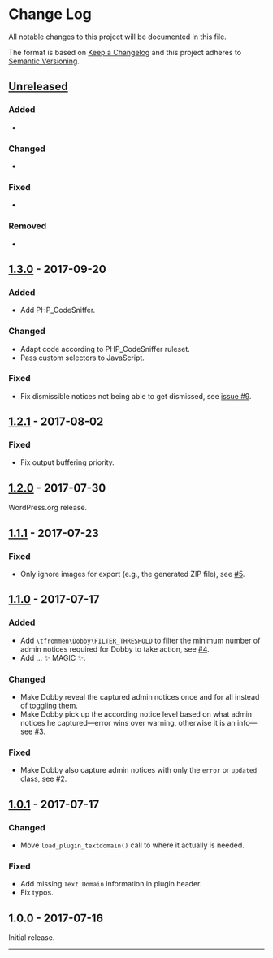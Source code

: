 # Change Log

All notable changes to this project will be documented in this file.

The format is based on [Keep a Changelog](http://keepachangelog.com/) and this project adheres to [Semantic Versioning](http://semver.org/).

## [Unreleased]

### Added

- 

### Changed

- 

### Fixed

- 

### Removed

- 

## [1.3.0] - 2017-09-20

### Added

- Add PHP_CodeSniffer.

### Changed

- Adapt code according to PHP_CodeSniffer ruleset.
- Pass custom selectors to JavaScript.

### Fixed

- Fix dismissible notices not being able to get dismissed, see [issue #9](https://github.com/tfrommen/Dobby/issues/9).

## [1.2.1] - 2017-08-02

### Fixed

- Fix output buffering priority.

## [1.2.0] - 2017-07-30

WordPress.org release.

## [1.1.1] - 2017-07-23

### Fixed

- Only ignore images for export (e.g., the generated ZIP file), see [#5](https://github.com/tfrommen/Dobby/issues/5).

## [1.1.0] - 2017-07-17

### Added

- Add `\tfrommen\Dobby\FILTER_THRESHOLD` to filter the minimum number of admin notices required for Dobby to take action, see [#4](https://github.com/tfrommen/Dobby/issues/4).
- Add ... ✨ MAGIC ✨.

### Changed

- Make Dobby reveal the captured admin notices once and for all instead of toggling them.
- Make Dobby pick up the according notice level based on what admin notices he captured—error wins over warning, otherwise it is an info—see [#3](https://github.com/tfrommen/Dobby/issues/3).

### Fixed

- Make Dobby also capture admin notices with only the `error` or `updated` class, see [#2](https://github.com/tfrommen/Dobby/issues/2).

## [1.0.1] - 2017-07-17

### Changed

- Move `load_plugin_textdomain()` call to where it actually is needed.

### Fixed

- Add missing `Text Domain` information in plugin header.
- Fix typos.

## 1.0.0 - 2017-07-16

Initial release.

----

[Unreleased]: https://github.com/tfrommen/Dobby/compare/v1.3.0...HEAD
[1.3.0]: https://github.com/tfrommen/Dobby/compare/v1.2.1...v1.3.0
[1.2.1]: https://github.com/tfrommen/Dobby/compare/v1.2.0...v1.2.1
[1.2.0]: https://github.com/tfrommen/Dobby/compare/v1.1.1...v1.2.0
[1.1.1]: https://github.com/tfrommen/Dobby/compare/v1.1.0...v1.1.1
[1.1.0]: https://github.com/tfrommen/Dobby/compare/v1.0.1...v1.1.0
[1.0.1]: https://github.com/tfrommen/Dobby/compare/v1.0.0...v1.0.1
